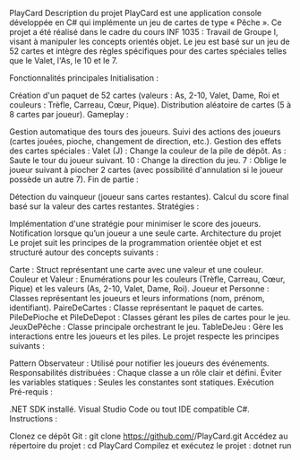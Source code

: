 PlayCard
Description du projet
PlayCard est une application console développée en C# qui implémente un jeu de cartes de type « Pêche ». Ce projet a été réalisé dans le cadre du cours INF 1035 : Travail de Groupe I, visant à manipuler les concepts orientés objet. Le jeu est basé sur un jeu de 52 cartes et intègre des règles spécifiques pour des cartes spéciales telles que le Valet, l'As, le 10 et le 7.

Fonctionnalités principales
Initialisation :

Création d'un paquet de 52 cartes (valeurs : As, 2-10, Valet, Dame, Roi et couleurs : Trèfle, Carreau, Cœur, Pique).
Distribution aléatoire de cartes (5 à 8 cartes par joueur).
Gameplay :

Gestion automatique des tours des joueurs.
Suivi des actions des joueurs (cartes jouées, pioche, changement de direction, etc.).
Gestion des effets des cartes spéciales :
Valet (J) : Change la couleur de la pile de dépôt.
As : Saute le tour du joueur suivant.
10 : Change la direction du jeu.
7 : Oblige le joueur suivant à piocher 2 cartes (avec possibilité d'annulation si le joueur possède un autre 7).
Fin de partie :

Détection du vainqueur (joueur sans cartes restantes).
Calcul du score final basé sur la valeur des cartes restantes.
Stratégies :

Implémentation d'une stratégie pour minimiser le score des joueurs.
Notification lorsque qu’un joueur a une seule carte.
Architecture du projet
Le projet suit les principes de la programmation orientée objet et est structuré autour des concepts suivants :

Carte : Struct représentant une carte avec une valeur et une couleur.
Couleur et Valeur : Enumérations pour les couleurs (Trèfle, Carreau, Cœur, Pique) et les valeurs (As, 2-10, Valet, Dame, Roi).
Joueur et Personne : Classes représentant les joueurs et leurs informations (nom, prénom, identifiant).
PaireDeCartes : Classe représentant le paquet de cartes.
PileDePioche et PileDeDepot : Classes gérant les piles de cartes pour le jeu.
JeuxDePêche : Classe principale orchestrant le jeu.
TableDeJeu : Gère les interactions entre les joueurs et les piles.
Le projet respecte les principes suivants :

Pattern Observateur : Utilisé pour notifier les joueurs des événements.
Responsabilités distribuées : Chaque classe a un rôle clair et défini.
Éviter les variables statiques : Seules les constantes sont statiques.
Exécution
Pré-requis :

.NET SDK installé.
Visual Studio Code ou tout IDE compatible C#.
Instructions :

Clonez ce dépôt Git :
git clone https://github.com/<VotreNomUtilisateur>/PlayCard.git
Accédez au répertoire du projet :
cd PlayCard
Compilez et exécutez le projet :
dotnet run
